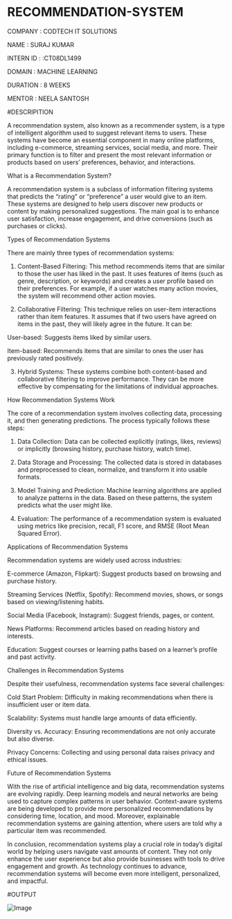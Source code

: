 # RECOMMENDATION-SYSTEM

COMPANY : CODTECH IT SOLUTIONS

NAME : SURAJ KUMAR

INTERN ID : :CT08DL1499

DOMAIN : MACHINE LEARNING

DURATION : 8 WEEKS

MENTOR : NEELA SANTOSH

#DESCRIPITION

A recommendation system, also known as a recommender system, is a type of intelligent algorithm used to suggest relevant items to users. These systems have become an essential component in many online platforms, including e-commerce, streaming services, social media, and more. Their primary function is to filter and present the most relevant information or products based on users’ preferences, behavior, and interactions.

What is a Recommendation System?

A recommendation system is a subclass of information filtering systems that predicts the “rating” or “preference” a user would give to an item. These systems are designed to help users discover new products or content by making personalized suggestions. The main goal is to enhance user satisfaction, increase engagement, and drive conversions (such as purchases or clicks).

Types of Recommendation Systems

There are mainly three types of recommendation systems:

1. Content-Based Filtering:
This method recommends items that are similar to those the user has liked in the past. It uses features of items (such as genre, description, or keywords) and creates a user profile based on their preferences. For example, if a user watches many action movies, the system will recommend other action movies.


2. Collaborative Filtering:
This technique relies on user-item interactions rather than item features. It assumes that if two users have agreed on items in the past, they will likely agree in the future. It can be:

User-based: Suggests items liked by similar users.

Item-based: Recommends items that are similar to ones the user has previously rated positively.



3. Hybrid Systems:
These systems combine both content-based and collaborative filtering to improve performance. They can be more effective by compensating for the limitations of individual approaches.



How Recommendation Systems Work

The core of a recommendation system involves collecting data, processing it, and then generating predictions. The process typically follows these steps:

1. Data Collection:
Data can be collected explicitly (ratings, likes, reviews) or implicitly (browsing history, purchase history, watch time).


2. Data Storage and Processing:
The collected data is stored in databases and preprocessed to clean, normalize, and transform it into usable formats.


3. Model Training and Prediction:
Machine learning algorithms are applied to analyze patterns in the data. Based on these patterns, the system predicts what the user might like.


4. Evaluation:
The performance of a recommendation system is evaluated using metrics like precision, recall, F1 score, and RMSE (Root Mean Squared Error).



Applications of Recommendation Systems

Recommendation systems are widely used across industries:

E-commerce (Amazon, Flipkart): Suggest products based on browsing and purchase history.

Streaming Services (Netflix, Spotify): Recommend movies, shows, or songs based on viewing/listening habits.

Social Media (Facebook, Instagram): Suggest friends, pages, or content.

News Platforms: Recommend articles based on reading history and interests.

Education: Suggest courses or learning paths based on a learner’s profile and past activity.


Challenges in Recommendation Systems

Despite their usefulness, recommendation systems face several challenges:

Cold Start Problem: Difficulty in making recommendations when there is insufficient user or item data.

Scalability: Systems must handle large amounts of data efficiently.

Diversity vs. Accuracy: Ensuring recommendations are not only accurate but also diverse.

Privacy Concerns: Collecting and using personal data raises privacy and ethical issues.


Future of Recommendation Systems

With the rise of artificial intelligence and big data, recommendation systems are evolving rapidly. Deep learning models and neural networks are being used to capture complex patterns in user behavior. Context-aware systems are being developed to provide more personalized recommendations by considering time, location, and mood. Moreover, explainable recommendation systems are gaining attention, where users are told why a particular item was recommended.

In conclusion, recommendation systems play a crucial role in today’s digital world by helping users navigate vast amounts of content. They not only enhance the user experience but also provide businesses with tools to drive engagement and growth. As technology continues to advance, recommendation systems will become even more intelligent, personalized, and impactful.

#OUTPUT

![Image](https://github.com/user-attachments/assets/3927ebd4-6ba4-4e13-96b5-81ce71c16764)
